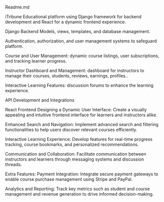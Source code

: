 Readme.md

iTribune
Educational platform using Django framework for backend development and React for a dynamic frontend experience.

Django Backend
Models, views, templates, and database management.

Authentication, authorization, and user management systems to safeguard platform.

Course and User Management: dynamic course listings, user subscriptions, and tracking learner progress.

Instructor Dashboard and Management: dashboard for instructors to manage their courses, students, reviews, earnings, profiles..

Interactive Learning Features: discussion forums to enhance the learning experience.

API Development and Integrations

React Frontend
Designing a Dynamic User Interface: Create a visually appealing and intuitive frontend interface for learners and instructors alike.

Enhanced Search and Navigation: Implement advanced search and filtering functionalities to help users discover relevant courses efficiently.

Interactive Learning Experience: Develop features for real-time progress tracking, course bookmarks, and personalized recommendations.

Communication and Collaboration: Facilitate communication between instructors and learners through messaging systems and discussion threads.

Extra Features:
Payment Integration: Integrate secure payment gateways to enable course purchase management using Stripe and PayPal.

Analytics and Reporting: Track key metrics such as student and course management and revenue generation to drive informed decision-making.
